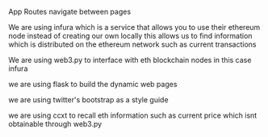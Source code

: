 App Routes navigate between pages

We are using infura which is a service that allows you to use their ethereum node instead of creating our own locally this allows us to find information which is distributed on the ethereum network such as current transactions

We are using web3.py to interface with eth blockchain nodes in this case infura

we are using flask to build the dynamic web pages

we are using twitter's bootstrap as a style guide

we are using ccxt to recall eth information such as current price which isnt obtainable through web3.py